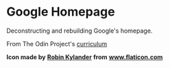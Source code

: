 # Google Homepage

Deconstructing and rebuilding Google's homepage.

From The Odin Project's [curriculum](http://www.theodinproject.com/courses/web-development-101/lessons/html-css)



**Icon made by** [**Robin Kylander**](https://www.flaticon.com/authors/robin-kylander) **from** **www.flaticon.com**

